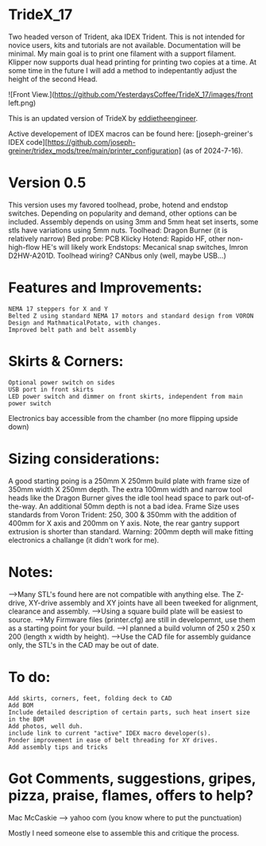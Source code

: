 # TrideX_17
Two headed verson of Trident, aka IDEX Trident.  This is not intended for novice users, kits and tutorials are not available.  Documentation will be minimal.  My main goal is to print one filament with a support filament.  Klipper now supports dual head printing for printing two copies at a time.  At some time in the future I will add a method to indepentantly adjust the height of the second Head.

![Front View.](https://github.com/YesterdaysCoffee/TrideX_17/images/front left.png)

This is an updated version of TrideX by [eddietheengineer](https://github.com/FrankenVoron/Tridex).

Active developement of IDEX macros can be found here: [joseph-greiner's IDEX code][https://github.com/joseph-greiner/tridex_mods/tree/main/printer_configuration]  (as of 2024-7-16).

# Version 0.5
This version uses my favored toolhead, probe, hotend and endstop switches.  Depending on popularity and demand, other options can be included.
Assembly depends on using 3mm and 5mm heat set inserts, some stls have variations using 5mm nuts.
Toolhead: Dragon Burner (it is relatively narrow)
Bed probe: PCB Klicky
Hotend: Rapido HF, other non-high-flow HE's will likely work
Endstops: Mecanical snap switches, Imron D2HW-A201D.
Toolhead wiring?  CANbus only (well, maybe USB...)

# Features and Improvements:
```
NEMA 17 steppers for X and Y
Belted Z using standard NEMA 17 motors and standard design from VORON Design and MathmaticalPotato, with changes.
Improved belt path and belt assembly
```
# Skirts & Corners: 
```
Optional power switch on sides
USB port in front skirts
LED power switch and dimmer on front skirts, independent from main power switch
```
Electronics bay accessible from the chamber (no more flipping upside down)

# Sizing considerations:
A good starting poing is a 250mm X 250mm build plate with frame size of 350mm width X 250mm depth.
The extra 100mm width and narrow tool heads like the Dragon Burner gives the idle tool head space to park out-of-the-way. An additional 50mm depth is not a bad idea.
Frame Size uses standards from Voron Trident: 250, 300 & 350mm with the addition of 400mm for X axis and 200mm on Y axis.  Note, the rear gantry support extrusion is shorter than standard.
Warning: 200mm depth will make fitting electronics a challange (it didn't work for me).

# Notes:
-->Many STL's found here are not compatible with anything else.  The Z-drive, XY-drive assembly and XY joints have all been tweeked for alignment, clearance and assembly.
-->Using a square build plate will be easiest to source.
-->My Firmware files (printer.cfg) are still in developemnt, use them as a starting point for your build.
-->I planned a build volumn of 250 x 250 x 200 (length x width by height).
-->Use the CAD file for assembly guidance only, the STL's in the CAD may be out of date.

# To do:
```
Add skirts, corners, feet, folding deck to CAD
Add BOM
Include detailed description of certain parts, such heat insert size in the BOM
Add photos, well duh.
include link to current "active" IDEX macro developer(s).
Ponder improvement in ease of belt threading for XY drives.
Add assembly tips and tricks
```

# Got Comments, suggestions, gripes, pizza, praise, flames, offers to help?
Mac McCaskie --> <NameNoSpaces> yahoo com (you know where to put the punctuation)

Mostly I need someone else to assemble this and critique the process.
